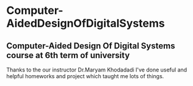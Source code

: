 # Computer-AidedDesignOfDigitalSystems
## Computer-Aided Design Of Digital Systems course at 6th term of university
Thanks to the our instructor Dr.Maryam Khodadadi I've done useful and helpful homeworks and project which taught me lots of things.